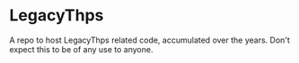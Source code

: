 # LegacyThps
A repo to host LegacyThps related code, accumulated over the years. Don't expect this to be of any use to anyone.
